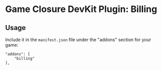 # Game Closure DevKit Plugin: Billing

## Usage

Include it in the `manifest.json` file under the "addons" section for your game:

~~~
"addons": [
	"billing"
],
~~~

